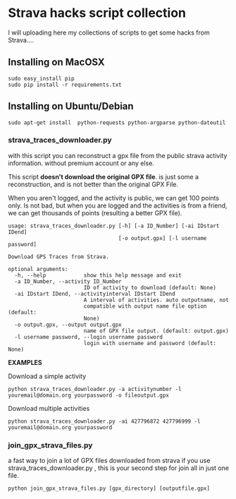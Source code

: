 Strava hacks script collection
===============================

I will uploading here my collections of scripts to get some hacks from Strava.... 

## Installing on MacOSX
    sudo easy_install pip
    sudo pip install -r requirements.txt

## Installing on Ubuntu/Debian
    
    sudo apt-get install  python-requests python-argparse python-dateutil
    
### strava_traces_downloader.py

with this script you can reconstruct a gpx file from the public strava activity information. without premium account or any else. 

This script **doesn't download the original GPX file**.  is just some a reconstruction, and is not better than the original GPX File.

When you aren't logged, and the activity is public, we can get 100 points only. Is not bad, but when you are logged and the activities is from a friend, we can get thousands of points (resulting a better GPX file). 


    usage: strava_traces_downloader.py [-h] [-a ID_Number] [-ai IDstart IDend]
                                       [-o output.gpx] [-l username password]
    
    Download GPS Traces from Strava.
    
    optional arguments:
      -h, --help            show this help message and exit
      -a ID_Number, --activity ID_Number
                            ID of activity to download (default: None)
      -ai IDstart IDend, --activityinterval IDstart IDend
                            A interval of activities. auto outputname, not
                            compatible with output name file option (default:
                            None)
      -o output.gpx, --output output.gpx
                            name of GPX file output. (default: output.gpx)
      -l username password, --login username password
                            login with username and password (default: None)

**EXAMPLES**

Download a simple activity 

    python strava_traces_downloader.py -a activitynumber -l youremail@domain.org yourpassword -o fileoutput.gpx

Download multiple activities

    python strava_traces_downloader.py -ai 427796872 427796999 -l youremail@domain.org yourpassword                   


### join_gpx_strava_files.py

a fast way to join a lot of GPX files downloaded from strava if you use strava_traces_downloader.py , this is your second step for join  all in just one file. 

    python join_gpx_strava_files.py [gpx_directory] [outputfile.gpx]


                        
                        

